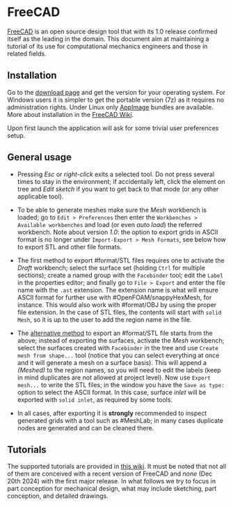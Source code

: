 # FreeCAD

[FreeCAD](https://www.freecad.org/index.php) is an open source design tool that with its 1.0 release confirmed itself as the leading in the domain. This document aim at maintaining a tutorial of its use for computational mechanics engineers and those in related fields.

## Installation

Go to the [download page](https://www.freecad.org/downloads.php) and get the version for your operating system. For Windows users it is simpler to get the portable version (7z) as it requires no administration rights. Under Linux only [AppImage](https://appimage.org/) bundles are available. More about installation in the [FreeCAD Wiki](https://wiki.freecad.org/Installing_additional_components).

Upon first launch the application will ask for some trivial user preferences setup.

## General usage

- Pressing *Esc* or *right-click* exits a selected tool. Do not press several times to stay in the environment; if accidentally left, click the element on tree and *Edit sketch* if you want to get back to that mode (or any other applicable tool).

- To be able to generate meshes make sure the *Mesh*  workbench is loaded; go to `Edit > Preferences` then enter the `Workbenches > Available workbenches` and load (or even *auto load*) the referred workbench. Note about version *1.0*: the option to export grids in ASCII format is no longer under `Import-Export > Mesh Formats`, see below how to export STL and other file formats.

- The first method to export #format/STL files requires one to activate the *Draft* workbench; select the surface set (holding `Ctrl` for multiple sections); create a named group with the `Facebinder` tool; edit the `Label` in the properties editor; and finally go to `File > Export` and enter the file name with the `.ast` extension. The extension name is what will ensure ASCII format for further use with #OpenFOAM/snappyHexMesh, for instance. This would also work with #format/OBJ by using the proper file extension. In the case of STL files, the contents will start with `solid Mesh`, so it is up to the user to add the region name in the file.

- The [alternative method](https://wiki.freecad.org/Export_to_STL_or_OBJ) to export an #format/STL file starts from the above; instead of exporting the surfaces, activate the *Mesh* workbench; select the surfaces created with `Facebinder` in the tree and use `Create mesh from shape...` tool (notice that you can select everything at once and it will generate a mesh on a surface basis). This will append a *(Meshed)* to the region names, so you will need to edit the labels (keep in mind duplicates are not allowed at project level). Now use `Export mesh...` to write the STL files; in the window you have the `Save as type:` option to select the ASCII format. In this case, surface *inlet* will be exported with `solid inlet`, as required by some tools.

- In all cases, after exporting it is **strongly** recommended to inspect generated grids with a tool such as #MeshLab; in many cases duplicate nodes are generated and can be cleaned there.

## Tutorials

The supported tutorials are provided in [this wiki](https://wiki.freecad.org/Tutorials). It must be noted that not all of them are conceived with a recent version of FreeCAD and *none* (Dec 20th 2024) with the first major release. In what follows we try to focus in part conception for mechanical design, what may include sketching, part conception, and detailed drawings.
